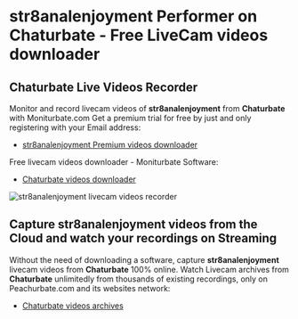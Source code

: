 # str8analenjoyment Performer on Chaturbate - Free LiveCam videos downloader

## Chaturbate Live Videos Recorder

Monitor and record livecam videos of **str8analenjoyment** from **Chaturbate** with Moniturbate.com
Get a premium trial for free by just and only registering with your Email address:
* [str8analenjoyment Premium videos downloader](https://moniturbate.com/request-demo-licence-key.html)

Free livecam videos downloader - Moniturbate Software:
* [Chaturbate videos downloader](https://moniturbate.com/moniturbate-download-software.html)

![str8analenjoyment livecam videos recorder](https://peachurnet.com/templates/moniturbate-software.png)


## Capture str8analenjoyment videos from the Cloud and watch your recordings on Streaming

Without the need of downloading a software, capture **str8analenjoyment** livecam videos from **Chaturbate** 100% online.
Watch Livecam archives from **Chaturbate** unlimitedly from thousands of existing recordings, only on Peachurbate.com and its websites network:
* [Chaturbate videos archives](https://peachurnet.com/)